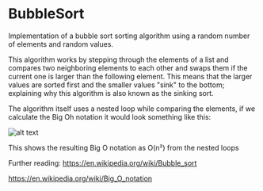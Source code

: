 # BubbleSort
Implementation of a bubble sort sorting algorithm using a random number of elements and random values.

This algorithm works by stepping through the elements of a list and compares two neighboring elements to each other and swaps them if the current one is larger than the following element. This means that the larger values are sorted first and the smaller values "sink" to the bottom; explaining why this algorithm is also known as the sinking sort.

The algorithm itself uses a nested loop while comparing the elements, if we calculate the Big Oh notation it would look something like this:

![alt text](https://i.imgur.com/ajZ79Lz.png)

This shows the resulting Big O notation as O(n²) from the nested loops

Further reading:
https://en.wikipedia.org/wiki/Bubble_sort

https://en.wikipedia.org/wiki/Big_O_notation
